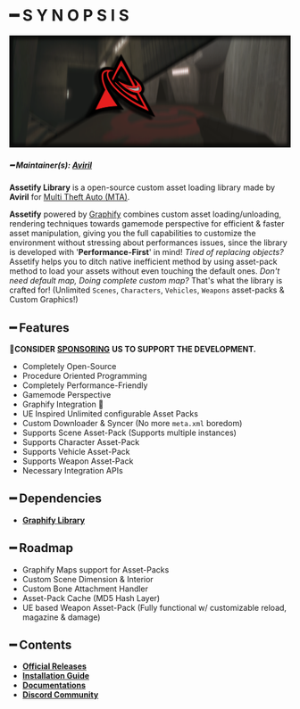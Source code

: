 # ━ S Y N O P S I S

![](https://raw.githubusercontent.com/ov-sa/Assetify-Library/Documentation/assets/assetify_banner.png)

##### ━ Maintainer(s): [Aviril](https://github.com/Aviril)

**Assetify Library** is a open-source custom asset loading library made by **Aviril** for [Multi Theft Auto \(MTA\)](https://multitheftauto.com/).

**Assetify** powered by [Graphify](https://raw.githubusercontent.com/ov-sa/Graphify-Library) combines custom asset loading/unloading, rendering techniques towards gamemode perspective for efficient & faster asset manipulation, giving you the full capabilities to customize the environment without stressing about performances issues, since the library is developed with '**Performance-First**' in mind! *Tired of replacing objects?* Assetify helps you to ditch native inefficient method by using asset-pack method to load your assets without even touching the default ones. *Don't need default map, Doing complete custom map?* That's what the library is crafted for! (Unlimited `Scenes`, `Characters`, `Vehicles`, `Weapons` asset-packs & Custom Graphics!)

## ━ Features

💎**CONSIDER** [**SPONSORING**](https://ko-fi.com/ovileamriam) **US TO SUPPORT THE DEVELOPMENT.**

* Completely Open-Source
* Procedure Oriented Programming
* Completely Performance-Friendly
* Gamemode Perspective
* Graphify Integration 🎨
* UE Inspired Unlimited configurable Asset Packs
* Custom Downloader & Syncer (No more `meta.xml` boredom)
* Supports Scene Asset-Pack (Supports multiple instances)
* Supports Character Asset-Pack
* Supports Vehicle Asset-Pack
* Supports Weapon Asset-Pack
* Necessary Integration APIs

## ━ Dependencies

* [**Graphify Library**](https://github.com/OvileAmriam/MTA-Graphify-Library)

## ━ Roadmap

* Graphify Maps support for Asset-Packs
* Custom Scene Dimension & Interior
* Custom Bone Attachment Handler
* Asset-Pack Cache (MD5 Hash Layer)
* UE based Weapon Asset-Pack (Fully functional w/ customizable reload, magazine & damage)

## ━ Contents

* [**Official Releases**](https://github.com/OvileAmriam/MTA-Assetify-Library/releases)
* [**Installation Guide**](#)
* [**Documentations**](#)
* [**Discord Community**](http://discord.gg/sVCnxPW)

